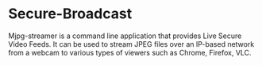 # Secure-Broadcast
Mjpg-streamer is a command line application that provides Live Secure Video Feeds. It can be used to stream JPEG files over an IP-based network from a webcam to various types of viewers such as Chrome, Firefox, VLC.
